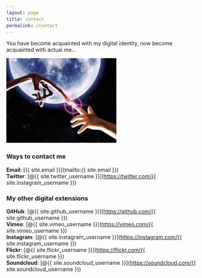 ```yaml
---
layout: page
title: contact
permalink: /contact
---
```


You have become acquainted with my digital identity, now become acquainted with actual me...

![contact](/assets/img/contact.jpg)

### Ways to contact me
**Email**: [{{ site.email }}](mailto:{{ site.email }}) <br>
**Twitter**: [@{{ site.twitter_username }}](https://twitter.com/{{ site.instagram_username }})

### My other digital extensions

**GitHub**: [@{{ site.github_username }}](https://github.com/{{ site.github_username }}) <br>
**Vimeo**: [@{{ site.vimeo_username }}](https://vimeo.com/{{ site.vimeo_username }}) <br>
**Instagram**: [@{{ site.instagram_username }}](https://instagram.com/{{ site.instagram_username }}) <br>
**Flickr**: [@{{ site.flickr_username }}](https://flickr.com/{{ site.flickr_username }}) <br>
**Soundcloud**: [@{{ site.soundcloud_username }}](https://soundcloud.com/{{ site.soundcloud_username }})
